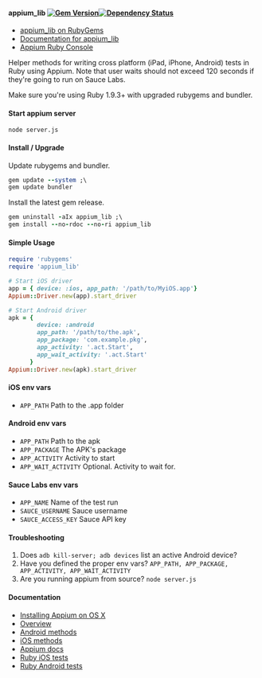 #### appium_lib [![Gem Version](https://badge.fury.io/rb/appium_lib.png)](http://rubygems.org/gems/appium_lib)[![Dependency Status](https://gemnasium.com/appium/ruby_lib.png)](https://gemnasium.com/appium/ruby_lib)

- [appium_lib on RubyGems](https://rubygems.org/gems/appium_lib)
- [Documentation for appium_lib](http://www.rubydoc.info/github/appium/ruby_lib/master/frames)
- [Appium Ruby Console](https://github.com/appium/ruby_console)

Helper methods for writing cross platform (iPad, iPhone, Android) tests in Ruby using Appium. Note that user waits should not exceed 120 seconds if they're going to run on Sauce Labs.

Make sure you're using Ruby 1.9.3+ with upgraded rubygems and bundler.

#### Start appium server

`node server.js`

#### Install / Upgrade

Update rubygems and bundler.

```ruby
gem update --system ;\
gem update bundler
```

Install the latest gem release.

```ruby
gem uninstall -aIx appium_lib ;\
gem install --no-rdoc --no-ri appium_lib
```

#### Simple Usage

```ruby
require 'rubygems'
require 'appium_lib'

# Start iOS driver
app = { device: :ios, app_path: '/path/to/MyiOS.app'}
Appium::Driver.new(app).start_driver

# Start Android driver
apk = { 
        device: :android
        app_path: '/path/to/the.apk',
        app_package: 'com.example.pkg',
        app_activity: '.act.Start',
        app_wait_activity: '.act.Start'
      }
Appium::Driver.new(apk).start_driver
```

#### iOS env vars

- `APP_PATH` Path to the .app folder

#### Android env vars

- `APP_PATH` Path to the apk
- `APP_PACKAGE` The APK's package
- `APP_ACTIVITY` Activity to start
- `APP_WAIT_ACTIVITY` Optional. Activity to wait for.

#### Sauce Labs env vars

- `APP_NAME` Name of the test run
- `SAUCE_USERNAME` Sauce username
- `SAUCE_ACCESS_KEY` Sauce API key

#### Troubleshooting

1. Does `adb kill-server; adb devices` list an active Android device?
2. Have you defined the proper env vars? `APP_PATH, APP_PACKAGE, APP_ACTIVITY, APP_WAIT_ACTIVITY`
3. Are you running appium from source? `node server.js`

#### Documentation

- [Installing Appium on OS X](https://github.com/appium/ruby_console/blob/master/osx.md)
- [Overview](https://github.com/appium/ruby_lib/blob/master/docs/docs.md) 
- [Android methods](https://github.com/appium/ruby_lib/blob/master/docs/android_docs.md)
- [iOS methods](https://github.com/appium/ruby_lib/blob/master/docs/ios_docs.md)
- [Appium docs](https://github.com/appium/appium/tree/master/docs)
- [Ruby iOS tests](https://github.com/appium/ruby_lib_ios)
- [Ruby Android tests](https://github.com/appium/ruby_lib_android)
